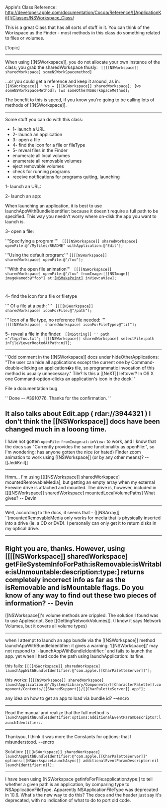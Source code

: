 

Apple's Class Reference: http://developer.apple.com/documentation/Cocoa/Reference/[[ApplicationKit]]/Classes/NSWorkspace_Class/

This is a great Class that has all sorts of stuff in it.  You can think of the Workspace as the Finder - most methods in this class do something related to files or volumes.

[Topic]

----

When using [[NSWorkspace]], you do not allocate your own instance of the class; you grab the sharedWorkspace thusly:
<code>
[[[[NSWorkspace]] sharedWorkspace] someNSWorkSpacemethod]
</code>
 
...or you could get a reference and keep it around, as in:
<code>
[[NSWorkspace]] ''ws = [[[NSWorkspace]] sharedWorkspace];
[ws someNSWorkSpaceMethod];
[ws someOtherNSWorkSpaceMethod];
</code>

The benefit to this is speed, if you know you're going to be calling lots of methods of [[NSWorkspace]].
 
----
 
Some stuff you can do with this class:

  
* 1- launch a URL
* 2- launch an application
* 3- open a file
* 4- find the icon for a file or fileType
* 5- reveal files in the Finder
*  enumerate all local volumes
*  enumerate all removable volumes
*  eject removable volumes
*  check for running programs
*  receive notifications for programs quiting, launching


1- launch an URL:

2- launch an app:

When launching an application, it is best to use launchAppWithBundleIdentifier: because it doesn't require a full path to be specified. This way you needn't worry where on-disk the app you want to launch is.

3- open a file:

'''Specifying a program:'''
<code> [[[[NSWorkspace]] sharedWorkspace] openFile:@"/Myfiles/README" withApplication:@"Edit"]; </code>

'''Using the default program:'''
<code>[[[[NSWorkspace]] sharedWorkspace] openFile:@"/foo"];</code>

'''With the open file animation'''
<code>
[[[[NSWorkspace]] sharedWorkspace] openFile:@"/foo" fromImage:[[[NSImage]] imageNamed:@"foo"] at:[[NSMakePoint]](1,1) inView:aView];

</code>

4- find the icon for a file or filetype

''' Of a file at a path: '''
<code> [[[[NSWorkspace]] sharedWorkspace] iconForFile:@"/path"]; </code>



''' Icon of a file type, no reference file needed: '''
<code> [[[[NSWorkspace]] sharedWorkspace] iconForFileType:@"tif"]; </code>



5- reveal a file in the finder.
<code>
[[NSString]] '' path ="/tmp/foo.txt";
[[[[NSWorkspace]] sharedWorkspace] selectFile:path inFileViewerRootedAtPath:nil];
</code>

----

''Odd comment in the [[NSWorkspace]] docs under hideOtherApplications: "The user can hide all applications except the current one by Command-double-clicking an application�s tile, so programmatic invocation of this method is usually unnecessary." Tile? Is this a [[NeXT]] leftover?  In OS X one Command-option-clicks an application's icon in the dock.''

File a documentation bug.

'' Done -- #3910776. Thanks for the confirmation.  ''

It also talks about Edit.app ( rdar://3944321 )  I don't think the [[NSWorkspace]] docs have been changed much in a looong time.
----
I have not gotten <code>openFile:fromImage:at:inView:</code> to work, and I know that the docs say "Currently provides the same functionality as openFile:", so I'm wondering: has anyone gotten the nice (or hated) Finder zoom animation to work using [[NSWorkspace]] (or by any other means)? --[[JediKnil]]

----
Hmm... I'm using [[[[NSWorkspace]] sharedWorkspace] mountedRemovableMedia], but getting an empty array when my external Firewire drive is attached and mounted. The drive is, however, included in [[[[NSWorkspace]] sharedWorkspace] mountedLocalVolumePaths] What gives? -- Devin

----
Well, according to the docs, it seems that - ([[NSArray]] '')mountedRemovableMedia only works for media that is physically inserted into a drive (ie. a CD or DVD). I personally can only get it to return disks in my optical drive.

----
Right you are, thanks. However, using [[[[NSWorkspace]] sharedWorkspace] getFileSystemInfoForPath:isRemovable:isWritable:isUnmountable:description:type:] returns completely incorrect info as far as the isRemovable and isMountable flags. Do you know of any way to find out these two pieces of information? -- Devin
----
[[NSWorkspace]]'s volume methods are crippled. The solution I found was to use Applescript. See [[GettingNetworkVolumes]]. (I know it says Network Volumes, but it covers all volume types)

----
when I attempt to launch an app bundle  via the [[NSWorkspace]] method launchAppWithBundleIdentifier: it gives a warning: '[[NSWorkspace]]' may not respond to '-launchAppWithBundleIdentifier:' and fails to launch the app.
yet when I hard code the path using launchApplication: its fine.

this fails: <code>[[[[NSWorkspace]] sharedWorkspace] launchAppWithBundleIdentifier:@"com.apple.[[CharPaletteServer]]"];</code>

this works: [<code>[[[NSWorkspace]] sharedWorkspace] launchApplication:@"/System/Library/Components/[[CharacterPalette]].component/Contents/[[SharedSupport]]/[[CharPaletteServer]].app"];</code>

any idea on how to get an app to load via bundle id? --encro

----
Read the manual and realize that the full method is <code>launchAppWithBundleIdentifier:options:additionalEventParamDescriptor:launchIdentifier:</code>.

----
Thankyou, I think it was more the Constants for options: that I misunderstood. --encro

Solution:
<code>[[[[NSWorkspace]] sharedWorkspace] launchAppWithBundleIdentifier:@"com.apple.[[CharPaletteServer]]" options:[[NSWorkspaceLaunchAsync]] additionalEventParamDescriptor:nil launchIdentifier:nil];</code>

----
I have been using [NSWorkspace getInfoForFile:application:type:] to tell whether a given path is an application, by comparing type to NSApplicationFileType.  Apparently NSApplicationFileType was deprecated in 10.6.  What's the new way to do this?  The docs and the header just say it's deprecated, with no indication of what to do to port old code.